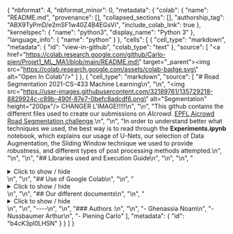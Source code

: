{
  "nbformat": 4,
  "nbformat_minor": 0,
  "metadata": {
    "colab": {
      "name": "README.md",
      "provenance": [],
      "collapsed_sections": [],
      "authorship_tag": "ABX9TyPmD/e2mSF1w40Z4B4EGsVi",
      "include_colab_link": true
    },
    "kernelspec": {
      "name": "python3",
      "display_name": "Python 3"
    },
    "language_info": {
      "name": "python"
    }
  },
  "cells": [
    {
      "cell_type": "markdown",
      "metadata": {
        "id": "view-in-github",
        "colab_type": "text"
      },
      "source": [
        "<a href=\"https://colab.research.google.com/github/Carlo-pien/Projet1_ML_MA1/blob/main/README.md\" target=\"_parent\"><img src=\"https://colab.research.google.com/assets/colab-badge.svg\" alt=\"Open In Colab\"/></a>"
      ]
    },
    {
      "cell_type": "markdown",
      "source": [
        "# Road Segmentation 2021-CS-433 Machine Learning\n",
        "\n",
        "<img src=\"https://user-images.githubusercontent.com/32189761/135729218-8829924c-c89b-490f-87e7-0befc8adcdf6.png\" alt=\"Segmentation\" height=\"200px\"/> CHANGER L'IMAGE!!!!!\n",
        "\n",
        "This github contains the different files used to create our submissions on *AIcrowd*. [EPFL Aicrowd Road Segmentation challenge](https://www.aicrowd.com/challenges/epfl-ml-road-segmentation).\n",
        "\n",
        "In order to understand better what techniques we used, the best way is to read through the **Experiments.ipynb** notebook, which explains our usage of U-Nets, our selection of Data Augmentation, the Sliding Window technique we used to provide robustness, and different types of post processing methods attempted.\n",
        "\n",
        "\n",
        "## Libraries used and Execution Guide\n",
        "\n",
        "\n",
        "<details>\n",
        "  <summary>Click to show / hide</summary>\n",
        "<br>\n",
        "  \n",
        "All the notebooks included were run using google colab, we thus recommend google colab for their execution. Should a local alternative be desirable, however the following versions of libraries, along with a version of python of 3.6.9 (the one present on google colab) are required:\n",
        "\n",
        "```\n",
        "imgaug==0.2.9\n",
        "tensorflow==2.3.0\n",
        "tensorflow-addons==0.8.3\n",
        "tensorflow-datasets==4.0.1\n",
        "tensorflow-estimator==2.3.0\n",
        "tensorflow-gcs-config==2.3.0\n",
        "tensorflow-hub==0.10.0\n",
        "tensorflow-metadata==0.25.0\n",
        "tensorflow-privacy==0.2.2\n",
        "tensorflow-probability==0.11.0\n",
        "Keras==2.4.3\n",
        "matplotlib==3.2.2\n",
        "seaborn==0.11.0\n",
        "numpy==1.18.5\n",
        "sklearn==0.22.2.post1\n",
        "tqdm==4.41.1\n",
        "```\n",
        "\n",
        "Further, we cannot guarantee that any GPU can execute the same training as on colab, which contains a 16 GB GPU. Locally training a level 7 U-Net was an impossibility for us, as we ended up having OutOfMemory errors on local GPUs.\n",
        "\n",
        "In order to run the run.py script, you will also need the wget library.\n",
        "\n",
        "</details>\n",
        "\n",
        "## Use of Google Colab\n",
        "\n",
        "<details>\n",
        "  <summary>Click to show / hide</summary>\n",
        "<br>\n",
        "\n",
        "To run our experiences made for this project with GPUs, we decided to use *Google Colab*. For that reason, our files are on this platform and use also *Google drive*. Thus, to run them, you need to follow the steps below:\n",
        "\n",
        "- Access this link that points to our Code Folder, named \"Project_ML\" : https://drive.google.com/drive/folders/1BdVy8AukS7MS5bqCxJuJMF2N-cUwKluq?usp=sharing\n",
        "- Add a shortcut to the Code Folder inside your root drive (Right-click on the folder, add a shortcut inside Drive), without changing the name\n",
        "- When running a notebook, make sure that the Drive mount folder shows our code folder inside /content/drive/MyDrive, otherwise, the shortcut either has the wrong name, or is at the wrong location\n",
        "- Sometimes colab allocates you worse GPUs than necessary, so you may need to reconnect to another machine if you try to train a model and get an OutOfMemory error when allocating Tensors.\n",
        "\n",
        "Here is a description of everything in our Code Folder :\n",
        "- archive : We kept most previous versions of our notebooks for completeness in this folder\n",
        "- libs : All python libraries are kept under this folder (even those provided)\n",
        "- models : All pretrained weights and models are in this folder\n",
        "- submissions : We kept csv files for all important submissions in this folder.\n",
        "- test_predictions : We kept image predictions for all important submissions in this folder\n",
        "- test_set_images : The folder of test images\n",
        "- training : The folder of training images\n",
        "- validation_predictions : The image predictions that are done on our validation sets in our Experiments notebook are kept here.\n",
        "- vis_postprocessing : Figures appearing in the report relating to postprocessing.\n",
        "- ipynb files : All notebooks are described later\n",
        "- run.py file: Same as the run.py in the github classroom folder, here for ease of use of the Running.ipynb notebook\n",
        "\n",
        "</details>\n",
        "\n",
        "## Our different documents\n",
        "\n",
        "<details>\n",
        "  <summary>Click to show / hide</summary>\n",
        "<br>\n",
        "  \n",
        "### The run.py file\n",
        "\n",
        "The run.py performs the following steps :\n",
        "\n",
        "- Downloading our best model\n",
        "- Predicting the test images\n",
        "- Creating a submission file\n",
        "\n",
        "It uses tensorflow (and preferrably tensorflow-gpu, otherwise it is very slow) in order to run, and may not work with GPUs that have a lower amount of memory than the ones on colab.\n",
        "It is also possible to train a model using the same parameters as our best model, instead of downloading the best model, but we again don't recommend it because it took us many hours to train it, on Colab GPUs. Keep in mind that even predicting may take some time due to our usage of sliding windows for prediction.\n",
        "\n",
        "There are some parameters you can set in the run.py, they are :\n",
        "- STRIDE : This parameter changes the stride parameter used in the sliding window, computation, it can be set to higher values (listed in the run.py file) for lesser computation time\n",
        "- TRAIN : When set to true, trains a model from \"scratch\" (still need weight initalization), instead of downloading our best model\n",
        "- BEST_RESULT : When set to true, doesn't use the best parameters we found based on our validation f1-score, but instead uses parameters we found when performing a random search on post-processing.\n",
        "\n",
        "In order to run it using Colab, we provided you with a notebook called Running.ipynb in the aforementioned code folder. It simply installs the wget library and runs the run.py folder, to create the submission.\n",
        "\n",
        "### The NN Notebook\n",
        "\n",
        "The `nn.ipynb` notebook combines most of our experiments attempted on this project. \n",
        "\n",
        "Most cells have to be run on Google Colab or at least using similar/better GPUs (Nvidia K80 at least, but we can't guarantee that they didn't change since), although we don't even necessarily recommend running them, because training models can take multiple hours. Everything is already run, with shown output so that you can look at code and corresponding output.\n",
        "\n",
        "It is divided into parts which are :\n",
        "\n",
        "- Selecting Data Augmentation\n",
        "- Selecting the level of our U-Net\n",
        "- Best Input Size (and sliding window size)\n",
        "- Best stride for our sliding window\n",
        "- Trying out weighted loss\n",
        "- Averaging models\n",
        "- Post-Processing methods to use\n",
        "\n",
        "### The \"Model\" Notebooks\n",
        "\n",
        "These notebooks correspond to the models which we've considered to be noteworthy. They showcase how we train each model.\n",
        "\n",
        "#### The Level 7 notebook\n",
        "\n",
        "The level 7 notebook is most straightforward one, it simply showcases a normal level 7 model.\n",
        "\n",
        "#### The AveragingModels notebook\n",
        "\n",
        "This notebook showcases the training / loading of multiple level 5 models in order to average out the predictions, as an ensemble method.\n",
        "\n",
        "#### The Weighted Level 7 notebook\n",
        "\n",
        "This notebook showcases the training of a level 7 model which uses a weighted loss instead of binary cross entropy. That is, instead of giving equal weights to roads and background in the computation of the loss, we tried giving more or less weights, in order to tacke the class imbalance problem.\n",
        "\n",
        "### The file libraries\n",
        "\n",
        "In order to tidy up code inside the notebooks, we chose to move all shared / boilerplate code inside different python files which we use as libraries (listed under the libs folder).\n",
        "\n",
        "#### image_gen.py\n",
        "\n",
        "- random_crop\n",
        "Given two images and a crop size, returns a tuple of cropped patches of given size, selected at the saame position in both images\n",
        "- crop_generator\n",
        "Given a generator of x,y samples, creates a generator that crops all images to the size given\n",
        "- force_batch_size\n",
        "Given a generator of x,y samples, creates a generator that returns only images that have the right batch size\n",
        "- mask_to_block\n",
        "Returns a view on the given mask as blocks, by averaging values in the mask\n",
        "- block_generator\n",
        "Given a generator of x,y samples, creates a generator that returns images as blocks, by using mask_to_block and a given threshold\n",
        "- ImageGenerator\n",
        "Given augmentation parameters, directories for input, and target images, and extra parameters, setups multiple generators, to be returned using the following methods :\n",
        "  - get_normal_generator\n",
        "    - Returns train and validation generators by appling augments\n",
        "  - get_crop_generator\n",
        "    - Returns a crop generator, applying crop_generator function on the get_normal_generator \n",
        "  - get_block_generator\n",
        "    - Returns a crop generator, applying crop_generator function on the get_normal_generator or get_crop_generator (if given a crop_length)\n",
        "\n",
        "#### models.py\n",
        "\n",
        "- last_layers\n",
        "Post processing CNN that fills segments\n",
        "- unet\n",
        "Returns a U-Net model from given parameters, with ability to specify input size, levels, pretrained weights, optimizer, callbacks, and using a post-processing CNN, using the last_layers function\n",
        "\n",
        "#### sliding_windows.py\n",
        "\n",
        "- windows_from_image\n",
        "Returns window views on the given image, of size and stride given\n",
        "- plot_windows\n",
        "Used for debug, plots the provided windows\n",
        "- image_from_windows\n",
        "Recovers the image from the windows given (inverse of windows_from_image)\n",
        "- pred_to_uint8\n",
        "Converts float prediction to uint8\n",
        "- predict_from_image\n",
        "Gets window views on image, predicts roads pixel-wise all those windows, aggregates result of predictions back together to predict a complete image\n",
        "- pad_border\n",
        "Pads an image with zeros\n",
        "- rotate_image\n",
        "Applies affine rotation to images\n",
        "- predict_from_image_rotated\n",
        "Gets window views on image, predicts roads pixel-wise all those windows with applying given rotations, with or without padding depending on argument,and then aggregates result of predictions back together to predict a complete image\n",
        "\n",
        "#### post_process.py\n",
        "\n",
        "- morphological\n",
        "Applies the given cv2 morphological operations to the image, using column, row, and square kernels sequentially\n",
        "- open_pred\n",
        "Applies the cv2.MORPH_OPEN operation to the image, using morphological\n",
        "- close_pred\n",
        "Applies the cv2.MORPH_CLOSE operation to the image, using morphological\n",
        "- smooth_predictions\n",
        "Applies Gaussian smoothing, for multiple steps in a row, with the given kernel size\n",
        "- hough_find_lines\n",
        "Returns all found lines using the Hough transform for lines and given parameters\n",
        "- keep_large_area\n",
        "Keeps only blobs of large enough area, with threshold as argument\n",
        "\n",
        "#### submission.py\n",
        "\n",
        "This file combines some of the provided functions, and adds other related to creating a submission.\n",
        "\n",
        "- load_test_images\n",
        "Loads all test images from the given directory\n",
        "- save_predictions_to_folder\n",
        "Saves all predictions (list of images) to given folder\n",
        "- patch_to_label\n",
        "Provided function : assign a label to a patch\n",
        "- mask_to_submission_strings\n",
        "Provided function : Reads a single image and outputs the strings that should go into the submission file\n",
        "- masks_to_submission\n",
        "Provided function : Converts images into a submission file\n",
        "- create_submission\n",
        "Creates a submission given ordered predictions\n",
        "- binary_to_uint8\n",
        "Converts binary labels to uint8\n",
        "- reconstruct_from_labels\n",
        "Provided function : Reconstruct images from label files\n",
        "- plot_submission\n",
        "Plots reconstructed submissions when provided a submission file, using reconstruct_from_labels\n",
        "\n",
        "#### threshold.py\n",
        "\n",
        "- middle_threshold\n",
        "Thresholds an image using the value between the min and max pixel values of the image\n",
        "- create_vanilla_threshold\n",
        "Creates a threshold function, which always thresholds an image with the given threshold value\n",
        "- create_percentile_threshold\n",
        "Creates a threshold function, which always thresholds an image with the percentile value (if a pixel is a higher value than the median for percentile = 0.5 for example)\n",
        "- compute_score_thresholded\n",
        "Applies a threshold function to the predictions, and computes the f1 score with respect to the target images\n",
        "- select_best_threshold\n",
        "Selects the best threshold with respect to f1-score from the given (threshold, threshold_func) pairs, predictions and target images\n",
        "\n",
        "\n",
        "#### averaging.py\n",
        "\n",
        "- generate_F1_weights\n",
        "Generates the custom weights for the average by giving more importance to the models with a higher F1 score\n",
        "The importance of the F1_score can be customized by giving a minimum weight to all models with cst_weight_prc\n",
        "- average_prediction\n",
        "Takes a array of array of predictions and computes the mean item by item. The average can either be fair if no weights are set.\n",
        "It can also be customized by passing it custom weights.\n",
        "\n",
        "\n",
        "#### augmentation.py\n",
        "\n",
        "- apply_augmentation\n",
        "Augments the provided images by applying rotations of 0,90,180,270 degrees and flips\n",
        "\n",
        "</details>\n",
        "\n",
        "----\n",
        "\n",
        "### Authors :\n",
        "\n",
        "- Ghenassia Noam\n",
        "- Nussbaumer Arthur\n",
        "- Piening Carlo"
      ],
      "metadata": {
        "id": "b4cK3pl0LHSN"
      }
    }
  ]
}